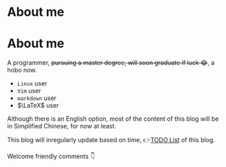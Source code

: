 # About me


<!--more-->

# About me

A programmer, ~~pursuing a master degree, will soon graduate if luck :joy:~~, a hobo now.

- `Linux` user
- `Vim` user
- `markdown` user
- $\LaTeX$ user

Although there is an English option, most of the content of this blog will be in Simplified Chinese, for now at least.

This blog will inregularly update based on time, :point_right:[TODO List](../../test/todo/) of this blog.

Welcome friendly comments :point_down:

